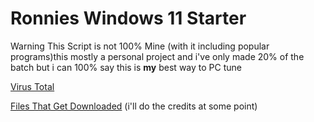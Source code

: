 # Ronnies Windows 11 Starter
Warning This Script is not 100% Mine (with it including popular programs)this mostly a personal project
and i've only made 20% of the batch
but i can 100% say this is **my** best way to PC tune 

[Virus Total](https://www.virustotal.com/gui/file/9e4d6a5774ba7f1115a0669407961e3b6a1fa38f54b9a31e14c7307bc05bb90d/behavior)

[Files That Get Downloaded](https://github.com/RonnieColeman9/Downloads)
(i'll do the credits at some point)

